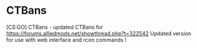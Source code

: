 # CTBans
[CS:GO] CTBans - updated
CTBans for https://forums.alliedmods.net/showthread.php?t=322542
Updated version for use with web interface and rcon commands !
